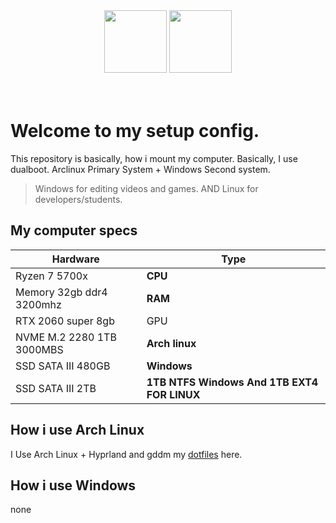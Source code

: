 <div align="center">
<img src="https://img.icons8.com/?size=100&id=wAP66KkT7fgn&format=png&color=000000" width="100" height="100">
<img src="https://img.icons8.com/?size=100&id=M9BRw0RJZXKi&format=png&color=000000" width="100" height="100">
</div>
<br>
<br>



# Welcome to my setup config.

This repository is basically, how i mount my computer.
Basically, I use dualboot.
Arclinux Primary System + Windows Second system.

> Windows for editing videos and games. AND Linux for developers/students.


## My computer specs


| Hardware | Type |
| -------- | ----- |
| Ryzen 7 5700x | **CPU** |
| Memory 32gb ddr4 3200mhz | **RAM** |
| RTX 2060 super 8gb | GPU |
| NVME M.2 2280 1TB 3000MBS | **Arch linux** |
| SSD SATA III 480GB | **Windows** |
| SSD SATA III 2TB | **1TB NTFS Windows And 1TB EXT4 FOR LINUX**| 

## How i use Arch Linux

I Use Arch Linux + Hyprland and gddm
my [dotfiles](/dotfiles/) here. 

## How i use Windows
none






